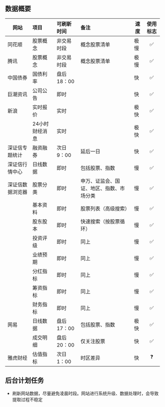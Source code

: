 ## 数据概要

| 网站             | 项目           | 可刷新时间  | 备注                                     | 速度 | 使用标志 |
|------------------|:---------------|:------------|:-----------------------------------------|------|:--------:|
| 同花顺           | 股票概念       | 非交易时段  | 概念股票清单                             | 极慢 |    ✅     |
| 腾讯             | 股票概念       | 非交易时段  | 概念股票清单                             | 极慢 |    ✅     |
| 中国债券         | 国债利率       | 盘后 18：00 |                                          | 快   |    ✅     |
| 巨潮资讯         | 公司公告       | 即时        |                                          | 快   |    ✅     |
| 新浪             | 实时报价       | 实时        |                                          | 极快 |    ✅     |
|                  | 24小时财经消息 | 实时        |                                          | 极快 |    ✅     |
| 深证信专题统计   | 融资融券       | 次日 9：00  | 延后一日                                 | 快   |    ✅     |
| 深证信行情中心   | 日线数据       | 即时        | 包括股票、指数                           | 慢   |    ✅     |
| 深证信数据浏览器 | 股票分类       | 即时        | 申万、证监会、国证、地区、指数、市场分类 | 慢   |    ✅     |
|                  | 基本资料       | 即时        | 股票列表（高级搜索）                     | 慢   |    ✅     |
|                  | 股东股本       | 即时        | 快速搜索（按股票循环）                   | 慢   |    ✅     |
|                  | 投资评级       | 即时        | 同上                                     | 慢   |    ✅     |
|                  | 业绩预期       | 即时        | 同上                                     | 慢   |    ✅     |
|                  | 分红指标       | 即时        | 同上                                     | 慢   |    ✅     |
|                  | 筹资指标       | 即时        | 同上                                     | 慢   |    ✅     |
|                  | 财务指标       | 即时        | 同上                                     | 慢   |    ✅     |
| 网易             | 日线数据       | 盘后 17：00 | 包括股票、指数                           | 极快 |    ✅     |
|                  | 成交明细       | 盘后 20：00 | 仅关注股票                               | 快   |    ✅     |
| 雅虎财经         | 估值指标       | 次日 1：00  | 时区差异                                 | 快   |    ❓     |

## 后台计划任务

+ 刷新网站数据，尽量避免凌晨时段。网站进行系统升级、数据处理时，会导致提取过程不稳定